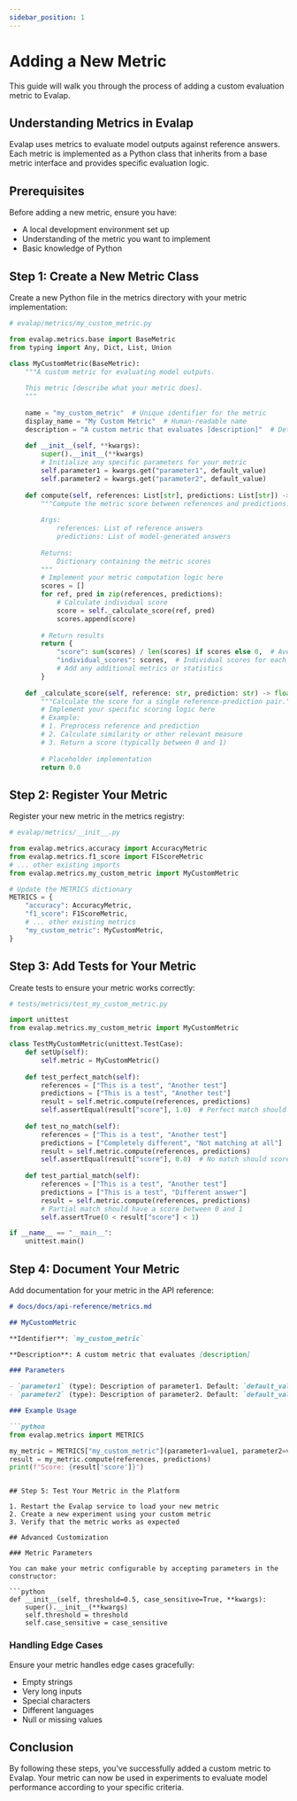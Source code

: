 ```yaml
---
sidebar_position: 1
---
```


# Adding a New Metric

This guide will walk you through the process of adding a custom evaluation metric to Evalap.

## Understanding Metrics in Evalap

Evalap uses metrics to evaluate model outputs against reference answers. Each metric is implemented as a Python class that inherits from a base metric interface and provides specific evaluation logic.

## Prerequisites

Before adding a new metric, ensure you have:

- A local development environment set up
- Understanding of the metric you want to implement
- Basic knowledge of Python

## Step 1: Create a New Metric Class

Create a new Python file in the metrics directory with your metric implementation:

```python
# evalap/metrics/my_custom_metric.py

from evalap.metrics.base import BaseMetric
from typing import Any, Dict, List, Union

class MyCustomMetric(BaseMetric):
    """A custom metric for evaluating model outputs.
    
    This metric [describe what your metric does].
    """
    
    name = "my_custom_metric"  # Unique identifier for the metric
    display_name = "My Custom Metric"  # Human-readable name
    description = "A custom metric that evaluates [description]"  # Detailed description
    
    def __init__(self, **kwargs):
        super().__init__(**kwargs)
        # Initialize any specific parameters for your metric
        self.parameter1 = kwargs.get("parameter1", default_value)
        self.parameter2 = kwargs.get("parameter2", default_value)
    
    def compute(self, references: List[str], predictions: List[str]) -> Dict[str, Any]:
        """Compute the metric score between references and predictions.
        
        Args:
            references: List of reference answers
            predictions: List of model-generated answers
            
        Returns:
            Dictionary containing the metric scores
        """
        # Implement your metric computation logic here
        scores = []
        for ref, pred in zip(references, predictions):
            # Calculate individual score
            score = self._calculate_score(ref, pred)
            scores.append(score)
        
        # Return results
        return {
            "score": sum(scores) / len(scores) if scores else 0,  # Average score
            "individual_scores": scores,  # Individual scores for each sample
            # Add any additional metrics or statistics
        }
    
    def _calculate_score(self, reference: str, prediction: str) -> float:
        """Calculate the score for a single reference-prediction pair."""
        # Implement your specific scoring logic here
        # Example:
        # 1. Preprocess reference and prediction
        # 2. Calculate similarity or other relevant measure
        # 3. Return a score (typically between 0 and 1)
        
        # Placeholder implementation
        return 0.0
```

## Step 2: Register Your Metric

Register your new metric in the metrics registry:

```python
# evalap/metrics/__init__.py

from evalap.metrics.accuracy import AccuracyMetric
from evalap.metrics.f1_score import F1ScoreMetric
# ... other existing imports
from evalap.metrics.my_custom_metric import MyCustomMetric

# Update the METRICS dictionary
METRICS = {
    "accuracy": AccuracyMetric,
    "f1_score": F1ScoreMetric,
    # ... other existing metrics
    "my_custom_metric": MyCustomMetric,
}
```

## Step 3: Add Tests for Your Metric

Create tests to ensure your metric works correctly:

```python
# tests/metrics/test_my_custom_metric.py

import unittest
from evalap.metrics.my_custom_metric import MyCustomMetric

class TestMyCustomMetric(unittest.TestCase):
    def setUp(self):
        self.metric = MyCustomMetric()
    
    def test_perfect_match(self):
        references = ["This is a test", "Another test"]
        predictions = ["This is a test", "Another test"]
        result = self.metric.compute(references, predictions)
        self.assertEqual(result["score"], 1.0)  # Perfect match should score 1.0
    
    def test_no_match(self):
        references = ["This is a test", "Another test"]
        predictions = ["Completely different", "Not matching at all"]
        result = self.metric.compute(references, predictions)
        self.assertEqual(result["score"], 0.0)  # No match should score 0.0
    
    def test_partial_match(self):
        references = ["This is a test", "Another test"]
        predictions = ["This is a test", "Different answer"]
        result = self.metric.compute(references, predictions)
        # Partial match should have a score between 0 and 1
        self.assertTrue(0 < result["score"] < 1)

if __name__ == "__main__":
    unittest.main()
```

## Step 4: Document Your Metric

Add documentation for your metric in the API reference:

```markdown
# docs/docs/api-reference/metrics.md

## MyCustomMetric

**Identifier**: `my_custom_metric`

**Description**: A custom metric that evaluates [description]

### Parameters

- `parameter1` (type): Description of parameter1. Default: `default_value`
- `parameter2` (type): Description of parameter2. Default: `default_value`

### Example Usage

```python
from evalap.metrics import METRICS

my_metric = METRICS["my_custom_metric"](parameter1=value1, parameter2=value2)
result = my_metric.compute(references, predictions)
print(f"Score: {result['score']}")
```
```

## Step 5: Test Your Metric in the Platform

1. Restart the Evalap service to load your new metric
2. Create a new experiment using your custom metric
3. Verify that the metric works as expected

## Advanced Customization

### Metric Parameters

You can make your metric configurable by accepting parameters in the constructor:

```python
def __init__(self, threshold=0.5, case_sensitive=True, **kwargs):
    super().__init__(**kwargs)
    self.threshold = threshold
    self.case_sensitive = case_sensitive
```

### Handling Edge Cases

Ensure your metric handles edge cases gracefully:

- Empty strings
- Very long inputs
- Special characters
- Different languages
- Null or missing values

## Conclusion

By following these steps, you've successfully added a custom metric to Evalap. Your metric can now be used in experiments to evaluate model performance according to your specific criteria.